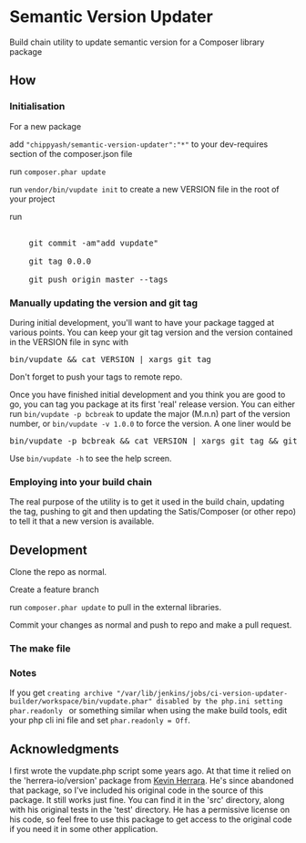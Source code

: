# Semantic Version Updater

Build chain utility to update semantic version for a Composer library package
 
## How

### Initialisation

For a new package

add `"chippyash/semantic-version-updater":"*"` to your dev-requires section of the composer.json file

run `composer.phar update`

run `vendor/bin/vupdate init` to create a new VERSION file in the root of your project

run

<pre>

    git commit -am"add vupdate"
    
    git tag 0.0.0
    
    git push origin master --tags
</pre>

### Manually updating the version and git tag

During initial development, you'll want to have your package tagged at various points.  You can keep your git tag version 
and the version contained in the VERSION file in sync with

<pre>
bin/vupdate && cat VERSION | xargs git tag
</pre>

Don't forget to push your tags to remote repo.

Once you have finished initial development and you think you are good to go, you can tag you package at its first 'real'
release version.  You can either run `bin/vupdate -p bcbreak` to update the major (M.n.n) part of the version number, or
`bin/vupdate -v 1.0.0` to force the version.  A one liner would be

<pre>
bin/vupdate -p bcbreak && cat VERSION | xargs git tag && git commit -am"First release" && git push origin master --tags
</pre>

Use `bin/vupdate -h` to see the help screen.

### Employing into your build chain

The real purpose of the utility is to get it used in the build chain, updating the tag, pushing to git and then
 updating the Satis/Composer (or other repo) to tell it that a new version is available.

## Development

Clone the repo as normal.

Create a feature branch

run `composer.phar update` to pull in the external libraries.

Commit your changes as normal and push to repo and make a pull request.
 
### The make file



### Notes

If you get `creating archive "/var/lib/jenkins/jobs/ci-version-updater-builder/workspace/bin/vupdate.phar" disabled by the php.ini setting phar.readonly `
or something similar when using the make build tools, edit your php cli ini file and set `phar.readonly = Off`.

## Acknowledgments

I first wrote the vupdate.php script some years ago.  At that time it relied on the 
'herrera-io/version' package from [Kevin Herrara](https://packagist.org/users/kherge/).  He's since abandoned that package, so
I've included his original code in the source of this package.  It still works just fine.
You can find it in the 'src' directory, along with his original tests in the 'test'
directory.  He has a permissive license on his code, so feel free to use this package
to get access to the original code if you need it in some other application.
